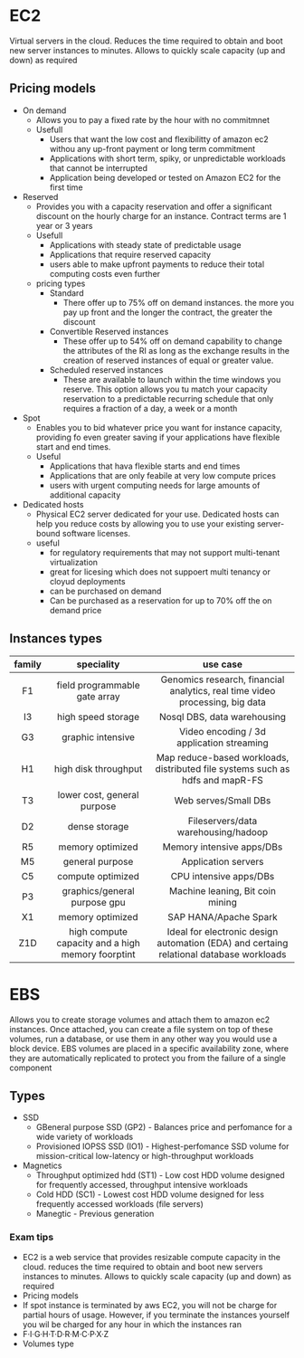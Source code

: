 # EC2
Virtual servers in the cloud. Reduces the time required to obtain and boot new server instances to minutes. Allows to quickly scale capacity (up and down) as required

## Pricing models
- On demand
    - Allows you to pay a fixed rate by the hour with no commitmnet
    - Usefull
        -   Users that want the low cost and flexibilitty of amazon ec2 withou any up-front payment or long term commitment
        - Applications with short term, spiky, or unpredictable workloads that cannot be interrupted
        - Application being developed or tested on Amazon EC2 for the first time
- Reserved
    - Provides you with a capacity reservation and offer a significant discount on the hourly charge for an instance. Contract terms are 1 year or 3 years
    - Usefull
        - Applications with steady state of predictable usage
        - Applications that require reserved capacity
        - users able to make upfront payments to reduce their total computing costs even further
    - pricing types
        - Standard
            - There offer up to 75% off on demand instances. the more you pay up front and the longer the contract, the greater the discount
        - Convertible Reserved instances
            - These offer up to 54% off on demand capability to change the attributes of the RI as long as the exchange results in the creation of reserved instances of equal or greater value.
        - Scheduled reserved instances
            - These are available to launch within the time windows you reserve. This option allows you tu match your capacity reservation to a predictable recurring schedule that only requires a fraction of a day, a week or a month
- Spot
    - Enables you to bid whatever price you want for instance capacity, providing fo even greater saving if your applications have flexible start and end times.
    - Useful
        - Applications that hava flexible starts and end times
        - Applications that are only feabile at very low compute prices
        - users with urgent computing needs for large amounts of additional capacity
- Dedicated hosts
    - Physical EC2 server dedicated for your use. Dedicated hosts can help you reduce costs by allowing you to use your existing server-bound software licenses.
    - useful
        - for regulatory requirements that may not support multi-tenant virtualization
        - great for licesing which does not suppoert multi tenancy or cloyud deployments
        - can be purchased on demand
        - Can be purchased as a reservation for up to 70% off the on demand price
## Instances types
|family|speciality|use case|
|:----------:|:---------:|:-----------:|
|F1|field programmable gate array|Genomics research, financial analytics, real time video processing, big data|
|I3|high speed storage|Nosql DBS, data warehousing|
|G3|graphic intensive|Video encoding / 3d application streaming|
|H1|high disk throughput|Map reduce-based workloads, distributed file systems such as hdfs and mapR-FS|
|T3|lower cost, general purpose|Web serves/Small DBs|
|D2|dense storage|Fileservers/data warehousing/hadoop|
|R5|memory optimized|Memory intensive apps/DBs|
|M5|general purpose|Application servers|
|C5|compute optimized|CPU intensive apps/DBs|
|P3|graphics/general purpose gpu|Machine leaning, Bit coin mining|
|X1|memory optimized|SAP HANA/Apache Spark|
|Z1D|high compute capacity and a high memory foorptint|Ideal for electronic design automation (EDA) and certaing relational database workloads|

# EBS
Allows you to create storage volumes and attach them to amazon ec2 instances. Once attached, you can create a file system on top of these volumes, run a database, or use them in any other way you would use a block device. EBS volumes are placed in a specific availability zone, where they are automatically replicated to protect you from the failure of a single component
## Types
- SSD
    - GBeneral purpose SSD (GP2) - Balances price and perfomance for a wide variety of workloads
    - Provisioned IOPSS SSD (IO1) - Highest-perfomance SSD volume for mission-critical low-latency or high-throughput workloads
- Magnetics
    - Throughput optimized hdd (ST1) - Low cost HDD volume designed for frequently accessed, throughput intensive workloads
    - Cold HDD (SC1) - Lowest cost HDD volume designed for less frequently accessed workloads (file servers)
    - Manegtic - Previous generation
### Exam tips
- EC2 is a web service that provides resizable compute capacity in the cloud. reduces the time required to obtain and boot new servers instances to minutes. Allows to quickly scale capacity (up and down) as required
- Pricing models
- If spot instance is terminated by aws EC2, you will not be charge for partial hours of usage. However, if you terminate the instances yourself you wil be charged for any hour in which the instances ran
- F·I·G·H·T·D·R·M·C·P·X·Z
- Volumes type